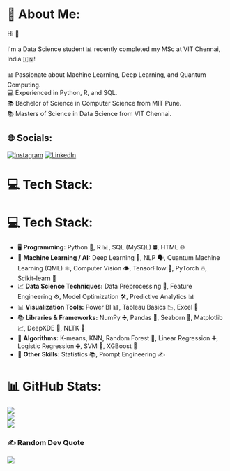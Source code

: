 # 💫 About Me:
Hi 👋<br><br>I'm a Data Science student 📊 recently completed my MSc at VIT Chennai, India 🇮🇳!<br><br>📊 Passionate about Machine Learning, Deep Learning, and Quantum Computing.<br>💻 Experienced in Python, R, and SQL.<br>📚 Bachelor of Science in Computer Science from MIT Pune.<br>📚 Masters of Science in Data Science from VIT Chennai.


## 🌐 Socials:
[![Instagram](https://img.shields.io/badge/Instagram-%23E4405F.svg?logo=Instagram&logoColor=white)](https://instagram.com/https://www.instagram.com/aniketkumar1209/) [![LinkedIn](https://img.shields.io/badge/LinkedIn-%230077B5.svg?logo=linkedin&logoColor=white)](https://linkedin.com/in/https://www.linkedin.com/in/aniket-kumar-b31978291/) 

# 💻 Tech Stack:
# 💻 Tech Stack:

- 🖥️ **Programming:** Python 🐍, R 📊, SQL (MySQL) 🛢️, HTML 🌐  
- 🤖 **Machine Learning / AI:** Deep Learning 🧠, NLP 🗣️, Quantum Machine Learning (QML) ⚛️, Computer Vision 👁️, TensorFlow 🔶, PyTorch 🔥, Scikit-learn 📘  
- 📈 **Data Science Techniques:** Data Preprocessing 🧼, Feature Engineering ⚙️, Model Optimization 🛠️, Predictive Analytics 📊  
- 📊 **Visualization Tools:** Power BI 📊, Tableau Basics 📉, Excel 📗  
- 📚 **Libraries & Frameworks:** NumPy ➗, Pandas 🐼, Seaborn 🌊, Matplotlib 📈, DeepXDE 🔬, NLTK 🧾  
- 🧮 **Algorithms:** K-means, KNN, Random Forest 🌳, Linear Regression ➕, Logistic Regression ➗, SVM 📐, XGBoost 🚀  
- 🧠 **Other Skills:** Statistics 📚, Prompt Engineering ✍️  

# 📊 GitHub Stats:
![](https://github-readme-stats.vercel.app/api?username=aniketkumar70&theme=shadow_blue&hide_border=false&include_all_commits=false&count_private=false)<br/>
![](https://github-readme-streak-stats.herokuapp.com/?user=aniketkumar70&theme=shadow_blue&hide_border=false)<br/>
![](https://github-readme-stats.vercel.app/api/top-langs/?username=aniketkumar70&theme=shadow_blue&hide_border=false&include_all_commits=false&count_private=false&layout=compact)

### ✍️ Random Dev Quote
![](https://quotes-github-readme.vercel.app/api?type=horizontal&theme=radical)

<!-- Proudly created with GPRM ( https://gprm.itsvg.in ) -->
